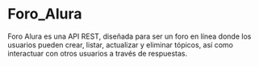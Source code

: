 # Foro_Alura
Foro Alura es una API REST, diseñada para ser un foro en línea donde los usuarios pueden crear, listar, actualizar y eliminar tópicos, así como interactuar con otros usuarios a través de respuestas.
